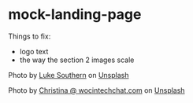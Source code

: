 # mock-landing-page

Things to fix:
- logo text
- the way the section 2 images scale

Photo by <a href="https://unsplash.com/@lukesouthern?utm_content=creditCopyText&utm_medium=referral&utm_source=unsplash">Luke Southern</a> on <a href="https://unsplash.com/photos/person-writing-on-white-paper-ftQrm7D1Rw0?utm_content=creditCopyText&utm_medium=referral&utm_source=unsplash">Unsplash</a>

Photo by <a href="https://unsplash.com/@wocintechchat?utm_content=creditCopyText&utm_medium=referral&utm_source=unsplash">Christina @ wocintechchat.com</a> on <a href="https://unsplash.com/photos/macbook-pro-2JDDn7iSGH8?utm_content=creditCopyText&utm_medium=referral&utm_source=unsplash">Unsplash</a>
  